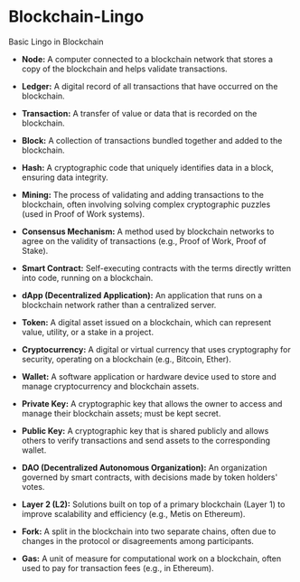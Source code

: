# Blockchain-Lingo
Basic Lingo in Blockchain

- **Node:** A computer connected to a blockchain network that stores a copy of the blockchain and helps validate transactions.

- **Ledger:** A digital record of all transactions that have occurred on the blockchain.

- **Transaction:** A transfer of value or data that is recorded on the blockchain.

- **Block:** A collection of transactions bundled together and added to the blockchain.

- **Hash:** A cryptographic code that uniquely identifies data in a block, ensuring data integrity.

- **Mining:** The process of validating and adding transactions to the blockchain, often involving solving complex cryptographic puzzles (used in Proof of Work systems).

- **Consensus Mechanism:** A method used by blockchain networks to agree on the validity of transactions (e.g., Proof of Work, Proof of Stake).

- **Smart Contract:** Self-executing contracts with the terms directly written into code, running on a blockchain.

- **dApp (Decentralized Application):** An application that runs on a blockchain network rather than a centralized server.

- **Token:** A digital asset issued on a blockchain, which can represent value, utility, or a stake in a project.

- **Cryptocurrency:** A digital or virtual currency that uses cryptography for security, operating on a blockchain (e.g., Bitcoin, Ether).

- **Wallet:** A software application or hardware device used to store and manage cryptocurrency and blockchain assets.

- **Private Key:** A cryptographic key that allows the owner to access and manage their blockchain assets; must be kept secret.

- **Public Key:** A cryptographic key that is shared publicly and allows others to verify transactions and send assets to the corresponding wallet.

- **DAO (Decentralized Autonomous Organization):** An organization governed by smart contracts, with decisions made by token holders' votes.

- **Layer 2 (L2):** Solutions built on top of a primary blockchain (Layer 1) to improve scalability and efficiency (e.g., Metis on Ethereum).

- **Fork:** A split in the blockchain into two separate chains, often due to changes in the protocol or disagreements among participants.

- **Gas:** A unit of measure for computational work on a blockchain, often used to pay for transaction fees (e.g., in Ethereum).
